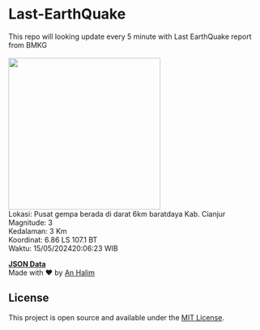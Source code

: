 # Last-EarthQuake
This repo will looking update every 5 minute with Last EarthQuake report from BMKG
<br>
<br>
<img src="https://static.bmkg.go.id/20240515200623.mmi.jpg" width="300"/>
<br>
Lokasi: Pusat gempa berada di darat 6km baratdaya Kab. Cianjur <br>
Magnitude: 3 <br>
Kedalaman: 3 Km <br>
Koordinat: 6.86 LS 107.1 BT <br>
Waktu: 15/05/202420:06:23 WIB <br>

<a href="./data/data.json">**JSON Data**</a>
<br>
Made with ❤️ by <a href="https://github.com/an-halim">An Halim</a>
## License

This project is open source and available under the [MIT License](LICENSE).
